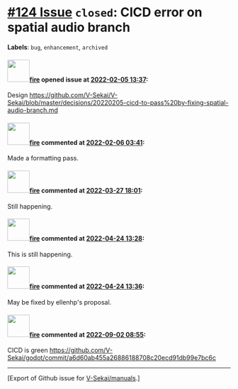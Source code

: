 # [\#124 Issue](https://github.com/V-Sekai/manuals/issues/124) `closed`: CICD error on spatial audio branch
**Labels**: `bug`, `enhancement`, `archived`


#### <img src="https://avatars.githubusercontent.com/u/32321?u=c2e06a3d2b49a467aa907e54aa259516440267cc&v=4" width="50">[fire](https://github.com/fire) opened issue at [2022-02-05 13:37](https://github.com/V-Sekai/manuals/issues/124):

Design https://github.com/V-Sekai/V-Sekai/blob/master/decisions/20220205-cicd-to-pass%20by-fixing-spatial-audio-branch.md

#### <img src="https://avatars.githubusercontent.com/u/32321?u=c2e06a3d2b49a467aa907e54aa259516440267cc&v=4" width="50">[fire](https://github.com/fire) commented at [2022-02-06 03:41](https://github.com/V-Sekai/manuals/issues/124#issuecomment-1030745047):

Made a formatting pass.

#### <img src="https://avatars.githubusercontent.com/u/32321?u=c2e06a3d2b49a467aa907e54aa259516440267cc&v=4" width="50">[fire](https://github.com/fire) commented at [2022-03-27 18:01](https://github.com/V-Sekai/manuals/issues/124#issuecomment-1079985221):

Still happening.

#### <img src="https://avatars.githubusercontent.com/u/32321?u=c2e06a3d2b49a467aa907e54aa259516440267cc&v=4" width="50">[fire](https://github.com/fire) commented at [2022-04-24 13:28](https://github.com/V-Sekai/manuals/issues/124#issuecomment-1107842346):

This is still happening.

#### <img src="https://avatars.githubusercontent.com/u/32321?u=c2e06a3d2b49a467aa907e54aa259516440267cc&v=4" width="50">[fire](https://github.com/fire) commented at [2022-04-24 13:36](https://github.com/V-Sekai/manuals/issues/124#issuecomment-1107843612):

May be fixed by ellenhp's proposal.

#### <img src="https://avatars.githubusercontent.com/u/32321?u=c2e06a3d2b49a467aa907e54aa259516440267cc&v=4" width="50">[fire](https://github.com/fire) commented at [2022-09-02 08:55](https://github.com/V-Sekai/manuals/issues/124#issuecomment-1235247041):

CICD is green https://github.com/V-Sekai/godot/commit/a6d60ab455a26886188708c20ecd91db99e7bc6c


-------------------------------------------------------------------------------



[Export of Github issue for [V-Sekai/manuals](https://github.com/V-Sekai/manuals).]
